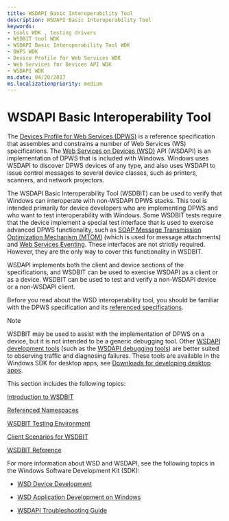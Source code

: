 ```yaml
---
title: WSDAPI Basic Interoperability Tool
description: WSDAPI Basic Interoperability Tool
keywords:
- tools WDK , testing drivers
- WSDBIT tool WDK
- WSDAPI Basic Interoperability Tool WDK
- DWPS WDK
- Device Profile for Web Services WDK
- Web Services for Devices API WDK
- WSDAPI WDK
ms.date: 04/20/2017
ms.localizationpriority: medium
---
```


# WSDAPI Basic Interoperability Tool

The [Devices Profile for Web Services (DPWS)](https://docs.oasis-open.org/ws-dd/ns/dpws/2009/01) is a reference specification that assembles and constrains a number of Web Services (WS) specifications. The [Web Services on Devices (WSD)](/windows/win32/wsdapi/wsd-portal) API (WSDAPI) is an implementation of DPWS that is included with Windows. Windows uses WSDAPI to discover DPWS devices of any type, and also uses WSDAPI to issue control messages to several device classes, such as printers, scanners, and network projectors.

The WSDAPI Basic Interoperability Tool (WSDBIT) can be used to verify that Windows can interoperate with non-WSDAPI DPWS stacks. This tool is intended primarily for device developers who are implementing DPWS and who want to test interoperability with Windows. Some WSDBIT tests require that the device implement a special test interface that is used to exercise advanced DPWS functionality, such as [SOAP Message Transmission Optimization Mechanism (MTOM)](https://www.w3.org/TR/2005/REC-soap12-mtom-20050125/) (which is used for message attachments) and [Web Services Eventing](/previous-versions/ms951233(v=msdn.10)). These interfaces are not strictly required. However, they are the only way to cover this functionality in WSDBIT.

WSDAPI implements both the client and device sections of the specifications, and WSDBIT can be used to exercise WSDAPI as a client or as a device. WSDBIT can be used to test and verify a non-WSDAPI device or a non-WSDAPI client.

Before you read about the WSD interoperability tool, you should be familiar with the DPWS specification and its [referenced specifications](referenced-namespaces.md).

>[!NOTE]
>WSDBIT may be used to assist with the implementation of DPWS on a device, but it is not intended to be a generic debugging tool. Other [WSDAPI development tools](/windows/win32/wsdapi/wsdapi-development-tools) (such as the [WSDAPI debugging tools](/windows/win32/wsdapi/debugging-tools)) are better suited to observing traffic and diagnosing failures. These tools are available in the Windows SDK for desktop apps, see [Downloads for developing desktop apps](https://developer.microsoft.com/windows/downloads/windows-10-sdk/).

This section includes the following topics:

[Introduction to WSDBIT](introduction-to-wsdbit.md)

[Referenced Namespaces](referenced-namespaces.md)

[WSDBIT Testing Environment](wsdbit-testing-environment.md)

[Client Scenarios for WSDBIT](client-scenarios-for-wsdbit.md)

[WSDBIT Reference](wsdbit-reference.md)

For more information about WSD and WSDAPI, see the following topics in the Windows Software Development Kit (SDK):

- [WSD Device Development](/windows/win32/wsdapi/wsd-device-development)

- [WSD Application Development on Windows](/windows/win32/wsdapi/wsd-application-development-on-windows)

- [WSDAPI Troubleshooting Guide](/windows/win32/wsdapi/wsdapi-troubleshooting-guide)
